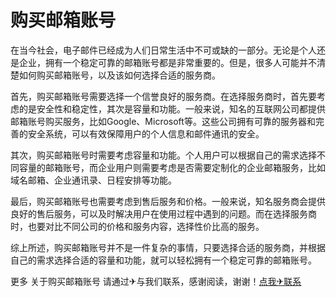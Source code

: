 # 购买邮箱账号

在当今社会，电子邮件已经成为人们日常生活中不可或缺的一部分。无论是个人还是企业，拥有一个稳定可靠的邮箱账号都是非常重要的。但是，很多人可能并不清楚如何购买邮箱账号，以及该如何选择合适的服务商。

首先，购买邮箱账号需要选择一个信誉良好的服务商。在选择服务商时，首先要考虑的是安全性和稳定性，其次是容量和功能。一般来说，知名的互联网公司都提供邮箱账号购买服务，比如Google、Microsoft等。这些公司拥有可靠的服务器和完善的安全系统，可以有效保障用户的个人信息和邮件通讯的安全。

其次，购买邮箱账号时需要考虑容量和功能。个人用户可以根据自己的需求选择不同容量的邮箱账号，而企业用户则需要考虑是否需要定制化的企业邮箱服务，比如域名邮箱、企业通讯录、日程安排等功能。

最后，购买邮箱账号也需要考虑到售后服务和价格。一般来说，知名服务商会提供良好的售后服务，可以及时解决用户在使用过程中遇到的问题。而在选择服务商时，也要对比不同公司的价格和服务内容，选择性价比高的服务。

综上所述，购买邮箱账号并不是一件复杂的事情，只要选择合适的服务商，并根据自己的需求选择合适的容量和功能，就可以轻松拥有一个稳定可靠的邮箱账号。

更多 关于购买邮箱账号 请通过✈与我们联系，感谢阅读，谢谢！[点我✈联系](https://a.k02.cc)